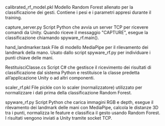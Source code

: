 calibrated_rf_model.pkl
    Modello Random Forest allenato per la classificazione dei gesti. Contiene i pesi e i parametri appresi durante il training.

capture_server.py
    Script Python che avvia un server TCP per ricevere comandi da Unity. Quando riceve il messaggio "CAPTURE", esegue la classificazione chiamando spyware_rf.main().

hand_landmarker.task
    File di modello MediaPipe per il rilevamento dei landmark della mano. Usato dallo script spyware_rf.py per individuare i punti chiave delle mani.

RestituisciClasse.cs
    Script C# che gestisce il ricevimento dei risultati di classificazione dal sistema Python e restituisce la classe predetta all’applicazione Unity o ad altri componenti.

scaler_rf.pkl
File pickle con lo scaler (normalizzatore) utilizzato per normalizzare i dati prima della classificazione Random Forest.
   
spyware_rf.py
    Script Python che carica immagini RGB e depth, esegue il rilevamento dei landmark delle mani con MediaPipe, calcola le distanze 3D tra i punti, normalizza le feature e classifica il   gesto usando Random Forest. I risultati vengono inviati a Unity tramite socket TCP.

